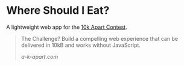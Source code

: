 # Where Should I Eat?

A lightweight web app for the [10k Apart Contest](https://a-k-apart.com/).

> The Challenge? Build a compelling web experience that can be delivered in 10kB and works without JavaScript.
>
> _a-k-apart.com_
